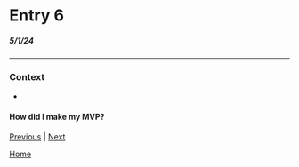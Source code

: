 # Entry 6
##### 5/1/24
----
### Context
-
#### How did I make my MVP?



[Previous](entry05.md) | [Next](entry07.md)

[Home](../README.md)
